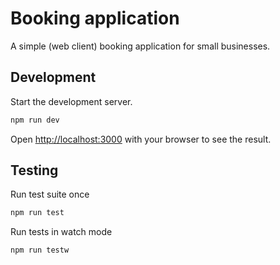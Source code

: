 # Booking application

A simple (web client) booking application for small businesses.

## Development

Start the development server.

```bash
npm run dev
```

Open [http://localhost:3000](http://localhost:3000) with your browser to see the result.

## Testing

Run test suite once

```bash
npm run test
```

Run tests in watch mode

```bash
npm run testw
```